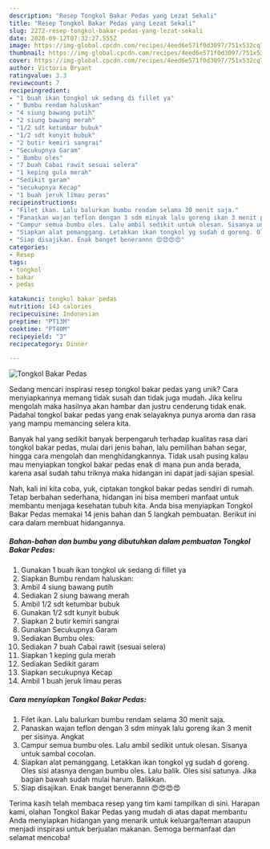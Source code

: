 ```yaml
---
description: "Resep Tongkol Bakar Pedas yang Lezat Sekali"
title: "Resep Tongkol Bakar Pedas yang Lezat Sekali"
slug: 2272-resep-tongkol-bakar-pedas-yang-lezat-sekali
date: 2020-09-12T07:32:27.555Z
image: https://img-global.cpcdn.com/recipes/4eed6e571f0d3097/751x532cq70/tongkol-bakar-pedas-foto-resep-utama.jpg
thumbnail: https://img-global.cpcdn.com/recipes/4eed6e571f0d3097/751x532cq70/tongkol-bakar-pedas-foto-resep-utama.jpg
cover: https://img-global.cpcdn.com/recipes/4eed6e571f0d3097/751x532cq70/tongkol-bakar-pedas-foto-resep-utama.jpg
author: Victoria Bryant
ratingvalue: 3.3
reviewcount: 7
recipeingredient:
- "1 buah ikan tongkol uk sedang di fillet ya"
- " Bumbu rendam haluskan"
- "4 siung bawang putih"
- "2 siung bawang merah"
- "1/2 sdt ketumbar bubuk"
- "1/2 sdt kunyit bubuk"
- "2 butir kemiri sangrai"
- "Secukupnya Garam"
- " Bumbu oles"
- "7 buah Cabai rawit sesuai selera"
- "1 keping gula merah"
- "Sedikit garam"
- "secukupnya Kecap"
- "1 buah jeruk limau peras"
recipeinstructions:
- "Filet ikan. Lalu balurkan bumbu rendam selama 30 menit saja."
- "Panaskan wajan teflon dengan 3 sdm minyak lalu goreng ikan 3 menit per sisinya. Angkat"
- "Campur semua bumbu oles. Lalu ambil sedikit untuk olesan. Sisanya untuk sambal cocolan."
- "Siapkan alat pemanggang. Letakkan ikan tongkol yg sudah d goreng. Oles sisi atasnya dengan bumbu oles. Lalu balik. Oles sisi satunya. Jika bagian bawah sudah mulai harum. Balikkan."
- "Siap disajikan. Enak banget benerannn 😍😍😍😍"
categories:
- Resep
tags:
- tongkol
- bakar
- pedas

katakunci: tongkol bakar pedas 
nutrition: 143 calories
recipecuisine: Indonesian
preptime: "PT13M"
cooktime: "PT40M"
recipeyield: "3"
recipecategory: Dinner

---
```



![Tongkol Bakar Pedas](https://img-global.cpcdn.com/recipes/4eed6e571f0d3097/751x532cq70/tongkol-bakar-pedas-foto-resep-utama.jpg)

Sedang mencari inspirasi resep tongkol bakar pedas yang unik? Cara menyiapkannya memang tidak susah dan tidak juga mudah. Jika keliru mengolah maka hasilnya akan hambar dan justru cenderung tidak enak. Padahal tongkol bakar pedas yang enak selayaknya punya aroma dan rasa yang mampu memancing selera kita.

Banyak hal yang sedikit banyak berpengaruh terhadap kualitas rasa dari tongkol bakar pedas, mulai dari jenis bahan, lalu pemilihan bahan segar, hingga cara mengolah dan menghidangkannya. Tidak usah pusing kalau mau menyiapkan tongkol bakar pedas enak di mana pun anda berada, karena asal sudah tahu triknya maka hidangan ini dapat jadi sajian spesial.




Nah, kali ini kita coba, yuk, ciptakan tongkol bakar pedas sendiri di rumah. Tetap berbahan sederhana, hidangan ini bisa memberi manfaat untuk membantu menjaga kesehatan tubuh kita. Anda bisa menyiapkan Tongkol Bakar Pedas memakai 14 jenis bahan dan 5 langkah pembuatan. Berikut ini cara dalam membuat hidangannya.

<!--inarticleads1-->

##### Bahan-bahan dan bumbu yang dibutuhkan dalam pembuatan Tongkol Bakar Pedas:

1. Gunakan 1 buah ikan tongkol uk sedang di fillet ya
1. Siapkan  Bumbu rendam haluskan:
1. Ambil 4 siung bawang putih
1. Sediakan 2 siung bawang merah
1. Ambil 1/2 sdt ketumbar bubuk
1. Gunakan 1/2 sdt kunyit bubuk
1. Siapkan 2 butir kemiri sangrai
1. Gunakan Secukupnya Garam
1. Sediakan  Bumbu oles:
1. Sediakan 7 buah Cabai rawit (sesuai selera)
1. Siapkan 1 keping gula merah
1. Sediakan Sedikit garam
1. Siapkan secukupnya Kecap
1. Ambil 1 buah jeruk limau peras




<!--inarticleads2-->

##### Cara menyiapkan Tongkol Bakar Pedas:

1. Filet ikan. Lalu balurkan bumbu rendam selama 30 menit saja.
1. Panaskan wajan teflon dengan 3 sdm minyak lalu goreng ikan 3 menit per sisinya. Angkat
1. Campur semua bumbu oles. Lalu ambil sedikit untuk olesan. Sisanya untuk sambal cocolan.
1. Siapkan alat pemanggang. Letakkan ikan tongkol yg sudah d goreng. Oles sisi atasnya dengan bumbu oles. Lalu balik. Oles sisi satunya. Jika bagian bawah sudah mulai harum. Balikkan.
1. Siap disajikan. Enak banget benerannn 😍😍😍😍




Terima kasih telah membaca resep yang tim kami tampilkan di sini. Harapan kami, olahan Tongkol Bakar Pedas yang mudah di atas dapat membantu Anda menyiapkan hidangan yang menarik untuk keluarga/teman ataupun menjadi inspirasi untuk berjualan makanan. Semoga bermanfaat dan selamat mencoba!
